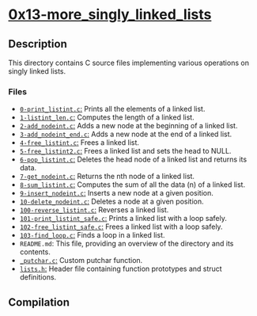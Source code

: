 # [0x13-more_singly_linked_lists](https://github.com/DamilolaALX/alx-low_level_programming/0x13-more_singly_linked_lists)

## Description
This directory contains C source files implementing various operations on singly linked lists.

### Files
- [`0-print_listint.c`:](https://github.com/DamilolaALX/alx-low_level_programming/0x13-more_singly_linked_lists/blob/master/0-print_listint.c)
 Prints all the elements of a linked list.
- [`1-listint_len.c`:](https://github.com/DamilolaALX/alx-low_level_programming/0x13-more_singly_linked_lists/blob/master/1-listint_len.c) Computes the length of a linked list.
- [`2-add_nodeint.c`:](https://github.com/DamilolaALX/alx-low_level_programming/0x13-more_singly_linked_lists/blob/master/2-add_nodeint.c) Adds a new node at the beginning of a linked list.
- [`3-add_nodeint_end.c`:](https://github.com/DamilolaALX/alx-low_level_programming/0x13-more_singly_linked_lists/blob/master/3-add_nodeint_end.c) Adds a new node at the end of a linked list.
- [`4-free_listint.c`:](https://github.com/DamilolaALX/alx-low_level_programming/0x13-more_singly_linked_lists/blob/master/4-free_listint.c) Frees a linked list.
- [`5-free_listint2.c`:](https://github.com/DamilolaALX/alx-low_level_programming/0x13-more_singly_linked_lists/blob/master/5-free_listint2.c) Frees a linked list and sets the head to NULL.
- [`6-pop_listint.c`:](https://github.com/DamilolaALX/alx-low_level_programming/0x13-more_singly_linked_lists/blob/master/6-pop_listint.c) Deletes the head node of a linked list and returns its data.
- [`7-get_nodeint.c`:](https://github.com/DamilolaALX/alx-low_level_programming/0x13-more_singly_linked_lists/blob/master/7-get_nodein.c) Returns the nth node of a linked list.
- [`8-sum_listint.c`:](https://github.com/DamilolaALX/alx-low_level_programming/0x13-more_singly_linked_lists/blob/master/8-sum_listint.c) Computes the sum of all the data (n) of a linked list.
- [`9-insert_nodeint.c`:](https://github.com/DamilolaALX/alx-low_level_programming/0x13-more_singly_linked_lists/blob/master/9-insert_nodein.c) Inserts a new node at a given position.
- [`10-delete_nodeint.c`:](https://github.com/DamilolaALX/alx-low_level_programming/0x13-more_singly_linked_lists/blob/master/10-delete_nodeint.c) Deletes a node at a given position.
- [`100-reverse_listint.c`:](https://github.com/DamilolaALX/alx-low_level_programming/0x13-more_singly_linked_lists/blob/master/100-reverse_listint.c) Reverses a linked list.
- [`101-print_listint_safe.c`:](https://github.com/DamilolaALX/alx-low_level_programming/0x13-more_singly_linked_lists/blob/master/101-print_listint_safe.c) Prints a linked list with a loop safely.
- [`102-free_listint_safe.c`:](https://github.com/DamilolaALX/alx-low_level_programming/0x13-more_singly_linked_lists/blob/master/102-free_listint_safe.c) Frees a linked list with a loop safely.
- [`103-find_loop.c`:](https://github.com/DamilolaALX/alx-low_level_programming/0x13-more_singly_linked_lists/blob/master/103-find_loop.c) Finds a loop in a linked list.
- `README.md`: This file, providing an overview of the directory and its contents.
- [`_putchar.c`:](https://github.com/DamilolaALX/alx-low_level_programming/0x13-more_singly_linked_lists/blob/master/_putchar.c) Custom putchar function.
- [`lists.h`:](https://github.com/DamilolaALX/alx-low_level_programming/0x13-more_singly_linked_lists/blob/master/lists.h) Header file containing function prototypes and struct definitions.

## Compilation
